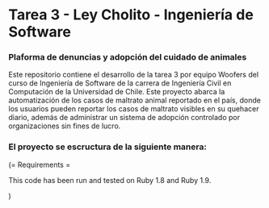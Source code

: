# Tarea 3 - Ley Cholito - Ingeniería de Software

### Plaforma de denuncias y adopción del cuidado de animales

Este repositorio contiene el desarrollo de la tarea 3 por equipo Woofers del curso de Ingeniería de Software de la carrera de Ingeniería Civil en Computación de la Universidad de Chile. Este proyecto abarca la automatización de los casos de maltrato animal
reportado en el país, donde los usuarios pueden reportar los casos de maltrato visibles en su quehacer diario, además de administrar un sistema de adopción controlado por organizaciones sin fines de lucro.

### El proyecto se escructura de la siguiente manera:


(= Requirements =

This code has been run and tested on Ruby 1.8 and Ruby 1.9.

)
